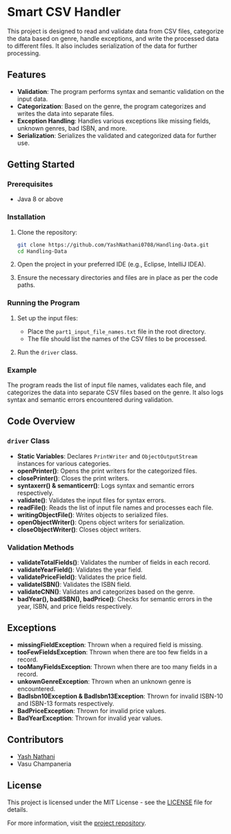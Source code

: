# Smart CSV Handler

This project is designed to read and validate data from CSV files, categorize the data based on genre, handle exceptions, and write the processed data to different files. It also includes serialization of the data for further processing.

## Features

- **Validation**: The program performs syntax and semantic validation on the input data.
- **Categorization**: Based on the genre, the program categorizes and writes the data into separate files.
- **Exception Handling**: Handles various exceptions like missing fields, unknown genres, bad ISBN, and more.
- **Serialization**: Serializes the validated and categorized data for further use.

## Getting Started

### Prerequisites

- Java 8 or above

### Installation

1. Clone the repository:
   ```sh
   git clone https://github.com/YashNathani0708/Handling-Data.git
   cd Handling-Data
   ```

2. Open the project in your preferred IDE (e.g., Eclipse, IntelliJ IDEA).

3. Ensure the necessary directories and files are in place as per the code paths.

### Running the Program

1. Set up the input files:
   - Place the `part1_input_file_names.txt` file in the root directory.
   - The file should list the names of the CSV files to be processed.

2. Run the `driver` class.

### Example

The program reads the list of input file names, validates each file, and categorizes the data into separate CSV files based on the genre. It also logs syntax and semantic errors encountered during validation.

## Code Overview

### `driver` Class

- **Static Variables**: Declares `PrintWriter` and `ObjectOutputStream` instances for various categories.
- **openPrinter()**: Opens the print writers for the categorized files.
- **closePrinter()**: Closes the print writers.
- **syntaxerr() & semanticerr()**: Logs syntax and semantic errors respectively.
- **validate()**: Validates the input files for syntax errors.
- **readFile()**: Reads the list of input file names and processes each file.
- **writingObjectFile()**: Writes objects to serialized files.
- **openObjectWriter()**: Opens object writers for serialization.
- **closeObjectWriter()**: Closes object writers.

### Validation Methods

- **validateTotalFields()**: Validates the number of fields in each record.
- **validateYearField()**: Validates the year field.
- **validatePriceField()**: Validates the price field.
- **validateISBN()**: Validates the ISBN field.
- **validateCNN()**: Validates and categorizes based on the genre.
- **badYear(), badISBN(), badPrice()**: Checks for semantic errors in the year, ISBN, and price fields respectively.

## Exceptions

- **missingFieldException**: Thrown when a required field is missing.
- **tooFewFieldsException**: Thrown when there are too few fields in a record.
- **tooManyFieldsException**: Thrown when there are too many fields in a record.
- **unkownGenreException**: Thrown when an unknown genre is encountered.
- **BadIsbn10Exception & BadIsbn13Exception**: Thrown for invalid ISBN-10 and ISBN-13 formats respectively.
- **BadPriceException**: Thrown for invalid price values.
- **BadYearException**: Thrown for invalid year values.

## Contributors

- [Yash Nathani](https://github.com/YashNathani0708)
- Vasu Champaneria

## License

This project is licensed under the MIT License - see the [LICENSE](LICENSE) file for details.

For more information, visit the [project repository](https://github.com/YashNathani0708/Handling-Data).
